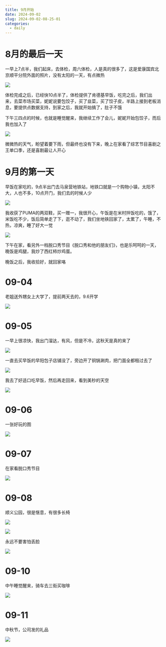 ```yaml
---
title: 9月开始
date: 2024-09-02
slug: 2024-09-02-08-25-01
categories:
  - daily
---
```


# 8月的最后一天

一早上7点半，我们起床，去体检，周六体检，人是真的很多了，这是爱康国宾北京顺平分院外面的照片，没有太阳的一天，有点微热

![](images/2024-09-02-08-46-25.png)

体检完成之后，已经快10点半了，体检提供了肯德基早饭，吃完之后，我们出来，去菜市场买菜，妮妮说要包饺子，买了韭菜，买了饺子皮，半路上接到老板消息，要提供点数据支持，到家之后，我就开始搞了，肚子不饿

下午三四点的时候，也就是睡觉醒来，我继续工作了会儿，妮妮开始包饺子，而后我也加入了

![](images/sgdzudhopverbcfc.png)

微微热的天气，盼望着要下雨，但最终也没有下来，晚上在家看了综艺节目喜剧之王单口季，还是喜剧最让人开心

# 9月的第一天

早饭在家吃的，9点半出门去马泉营地铁站，地铁口就是一个购物小镇，太阳不大，人也不多，10点开门，我们去的时候人少

![](images/2024-09-02-08-54-20.png)

我收获了PUMA的两双鞋，买一赠一，我很开心，午饭是在米村拌饭吃的，饿了，米饭吃不少，饭后简单走了下，逛不动了，我们坐地铁回家了，太累了，午睡，不热，凉爽，睡了好大一觉

![](images/2024-09-02-08-54-51.png)

下午在家，看另外一档脱口秀节目《脱口秀和他的朋友们》，也是乐呵呵的一天，晚饭是鸡腿，我炒了西红柿炒鸡蛋。

晚饭之后，我收拾好，就回家咯

# 09-04

老姐送外甥女上大学了，提前两天去的，9.6开学

![](images/2024-09-05-08-18-50.png)

# 09-05

一早上很凉快，我出门溜达，有风，但是不冷，这秋天是真的来了

![](images/2024-09-05-08-14-42.png)

一直去买早饭的早阳包子店铺没了，旁边开了铜锅涮肉，把门面全都租过去了

![](images/2024-09-05-08-15-21.png)

我去了好适口吃早饭，然后再走回来，看到美秒的天空

![](images/2024-09-05-08-15-32.png)

# 09-06

一张好玩的图

![](images/2024-09-12-22-02-25.png)

# 09-07

在家看脱口秀节目

![](images/2024-09-12-22-01-21.png)

# 09-08

顺义公园，很是惬意，有很多长椅

![](images/2024-09-12-21-58-05.png)

![](images/2024-09-12-21-59-39.png)

永远不要害怕丢脸

![](images/2024-09-12-22-00-15.png)

# 09-10

中午睡觉醒来，骑车去三街买咖啡

![](images/2024-09-12-22-05-38.png)

# 09-11

中秋节，公司发的礼品

![](images/2024-09-12-22-03-31.png)
